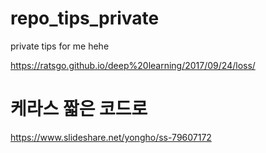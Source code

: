 # repo_tips_private
private tips for me hehe

https://ratsgo.github.io/deep%20learning/2017/09/24/loss/

# 케라스 짧은 코드로 
https://www.slideshare.net/yongho/ss-79607172
